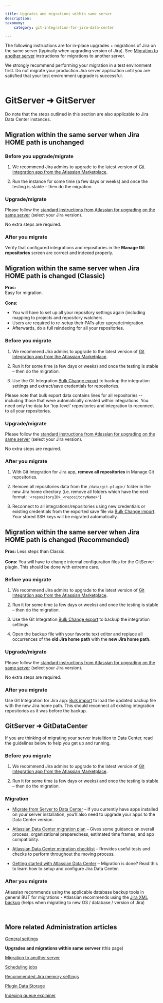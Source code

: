 ```yaml
---

title: Upgrades and migrations within same server
description:
taxonomy:
    category: git-integration-for-jira-data-center

---
```


<!-- ADMINISTRATION -->

The following instructions are for in-place upgrades + migrations of Jira on the same server (typically when upgrading version of Jira). See [Migration to another server](/git-integration-for-jira-data-center/migration-to-another-server-gij-self-managed) instructions for migrations to another server.


<div class="bbb-callout bbb--info">
    <div class="irow">
    <div class="ilogobox">
        <span class="logoimg"></span>
    </div>
    <div class="imsgbox">
        We strongly recommend performing your migration in a test environment first. Do not migrate your production Jira server application until you are satisfied that your test environment upgrade is successful.
    </div>
    </div>
</div>
<br>

# GitServer ➜ GitServer

Do note that the steps outlined in this section are also applicable to Jira Data Center instances.

## Migration within the same server when Jira HOME path is unchanged

### Before you upgrade/migrate

1.  We recommend Jira admins to upgrade to the latest version of [Git Integration app from the Atlassian Marketplace](https://marketplace.atlassian.com/apps/4984/git-integration-for-jira?hosting=server&tab=versions).

2.  Run the instance for some time (a few days or weeks) and once the testing is stable – then do the migration.

### Upgrade/migrate

Please follow the [standard instructions from Atlassian for upgrading on the same server](https://confluence.atlassian.com/adminjiraserver073/migrating-jira-applications-to-another-server-861253107.html) (select your Jira version).

No extra steps are required.

### After you migrate

Verify that configured integrations and repositories in the **Manage Git repositories** screen are correct and indexed properly.

## Migration within the same server when Jira HOME path is changed (Classic)

<div class="bbb-callout bbb--tip">
    <div class="irow">
    <div class="ilogobox">
        <span class="logoimg"></span>
    </div>
    <div class="imsgbox">
        <b>Pros:</b><br>
        Easy for migration.<br><br>
        <b>Cons:</b><br>
        <ul>
            <li>You will have to set up all your repository settings again (including mapping to projects and repository watchers.</li>
            <li>Users are required to re-setup their PATs after upgrade/migration.</li>
            <li>Afterwards, do a full reindexing for all your repositories.</li>
        </ul>
    </div>
    </div>
</div>

### Before you migrate

1.  We recommend Jira admins to upgrade to the latest version of [Git Integration app from the Atlassian Marketplace](https://marketplace.atlassian.com/apps/4984/git-integration-for-jira?hosting=server&tab=versions).

2.  Run it for some time (a few days or weeks) and once the testing is stable – then do the migration.

3.  Use the Git Integration [Bulk Change export](/git-integration-for-jira-data-center/exporting-repository-configuration-via-bulk-change-gij-self-managed/) to backup the integration settings and extract/save credentials for repositories.

<div class="bbb-callout bbb--note">
    <div class="irow">
    <div class="ilogobox">
        <span class="logoimg"></span>
    </div>
    <div class="imsgbox">
        Please note that bulk export data contains lines for all repositories -- including those that were automatically created within integrations. You need only the data for 'top-level' repositories and integration to reconnect to all your repositories.
    </div>
    </div>
</div>

### Upgrade/migrate

Please follow the [standard instructions from Atlassian for upgrading on the same server](https://confluence.atlassian.com/adminjiraserver073/migrating-jira-applications-to-another-server-861253107.html) (select your Jira version).

No extra steps are required.

### After you migrate

1.  With Git Integration for Jira app, **remove all repositories** in Manage Git repositories.

2.  Remove all repositories data from the `/data/git-plugin/` folder in the new Jira home directory (i.e. remove all folders which have the next format: `'<repositoryID>_<repositoryName>'`)

3.  Reconnect to all integrations/repositories using new credentials or existing credentials from the exported save file via [Bulk Change import](/git-integration-for-jira-data-center/import-existing-repositories-via-bulk-change-gij-self-managed/). Your stored SSH keys will be migrated automatically.

## Migration within the same server when Jira HOME path is changed (Recommended)

<div class="bbb-callout bbb--tip">
    <div class="irow">
    <div class="ilogobox">
        <span class="logoimg"></span>
    </div>
    <div class="imsgbox">
        <b>Pros:</b> Less steps than Classic.<br><br>
        <b>Cons:</b> You will have to change internal configuration files for the GitServer plugin. This should be done with extreme care.
    </div>
    </div>
</div>

### Before you migrate

1.  We recommend Jira admins to upgrade to the latest version of [Git Integration app from the Atlassian Marketplace](https://marketplace.atlassian.com/apps/4984/git-integration-for-jira?hosting=server&tab=versions).

2.  Run it for some time (a few days or weeks) and once the testing is stable – then do the migration.

3.  Use the Git Integration [Bulk Change export](/git-integration-for-jira-data-center/exporting-repository-configuration-via-bulk-change-gij-self-managed/) to backup the integration settings.

4.  Open the backup file with your favorite text editor and replace all occurrences of the **old Jira home path** with the **new Jira home path**.

### Upgrade/migrate

Please follow the [standard instructions from Atlassian for upgrading on the same server](https://confluence.atlassian.com/adminjiraserver073/migrating-jira-applications-to-another-server-861253107.html) (select your Jira version).

No extra steps are required.

### After you migrate

Use Git Integration for Jira app: [Bulk import](/git-integration-for-jira-data-center/import-existing-repositories-via-bulk-change-gij-self-managed/) to load the updated backup file with the new Jira home path. This should reconnect all existing integration repositories as it was before the backup.

## GitServer ➜ GitDataCenter

If you are thinking of migrating your server installtion to Data Center, read the guidelines below to help you get up and running.

### Before you migrate

1.  We recommend Jira admins to upgrade to the latest version of [Git Integration app from the Atlassian Marketplace](https://marketplace.atlassian.com/apps/4984/git-integration-for-jira?hosting=server&tab=versions).

2.  Run it for some time (a few days or weeks) and once the testing is stable – then do the migration.

### Migration

*   [Migrate from Server to Data Center](https://confluence.atlassian.com/enterprise/moving-from-server-to-data-center-953127136.html) – If you currently have apps installed on your server installation, you’ll also need to upgrade your apps to the Data Center version.

*   [Atlassian Data Center migration plan](https://confluence.atlassian.com/enterprise/atlassian-data-center-migration-plan-935363952.html) – Gives some guidance on overall process, organizational preparedness, estimated time frames, and app compatibility.

*   [Atlassian Data Center migration checklist](https://confluence.atlassian.com/enterprise/atlassian-data-center-migration-checklist-935383667.html) – Rrovides useful tests and checks to perform throughout the moving process.

*   [Getting started with Atlassian Data Center](https://confluence.atlassian.com/enterprise/how-to-set-up-atlassian-data-center-954260161.html) – Migration is done? Read this to learn how to setup and configure Jira Data Center.

### After you migrate

Atlassian recommends using the applicable database backup tools in general BUT for migrations - Atlassian recommends using the [Jira XML backup](https://confluence.atlassian.com/adminjiraserver/backing-up-data-938847673.html) (helps when migrating to new OS / database / version of Jira)

<p>&nbsp;</p>

## More related Administration articles

[General settings](/git-integration-for-jira-data-center/general-settings-gij-self-managed)

**Upgrades and migrations within same servver** (this page)

[Migration to another server](/git-integration-for-jira-data-center/migration-to-another-server-gij-self-managed)

[Scheduling jobs](/git-integration-for-jira-data-center/scheduling-jobs-gij-self-managed)

[Recommended Jira memory settings](/git-integration-for-jira-data-center/recommended-jira-memory-settings-gij-self-managed)

[Plugin Data Storage](/git-integration-for-jira-data-center/plugin-data-storage-gij-self-managed)

[Indexing queue explainer](/git-integration-for-jira-data-center/indexing-queue-explainer-gij-self-managed)

